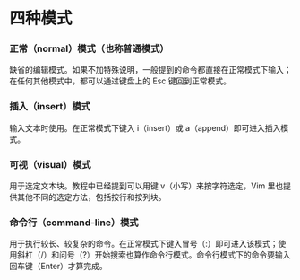 # 四种模式


### 正常（normal）模式（也称普通模式）
缺省的编辑模式。如果不加特殊说明，一般提到的命令都直接在正常模式下输入；在任何其他模式中，都可以通过键盘上的 Esc 键回到正常模式。


### 插入（insert）模式
输入文本时使用。在正常模式下键入 i（insert）或 a（append）即可进入插入模式。


### 可视（visual）模式
用于选定文本块。教程中已经提到可以用键 v（小写）来按字符选定，Vim 里也提供其他不同的选定方法，包括按行和按列块。


### 命令行（command-line）模式
用于执行较长、较复杂的命令。在正常模式下键入冒号（:）即可进入该模式；使用斜杠（/）和问号（?）开始搜索也算作命令行模式。命令行模式下的命令要输入回车键（Enter）才算完成。















